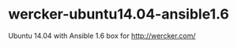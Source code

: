wercker-ubuntu14.04-ansible1.6
==============================

Ubuntu 14.04 with Ansible 1.6 box for http://wercker.com/
